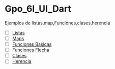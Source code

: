 # Gpo_6I_UI_Dart
Ejemplos de listas,map,Funciones,clases,herencia
- [ ] [Listas](https://dartpad.dartlang.org/)
- [ ] [Maps](https://dartpad.dartlang.org/)
- [ ] [Funciones Basicas](https://dartpad.dartlang.org/)
- [ ] [Funciones Flecha](https://dartpad.dartlang.org/)
- [ ] [Clases](https://dartpad.dartlang.org/)
- [ ] [Herencia](https://dartpad.dartlang.org/)
